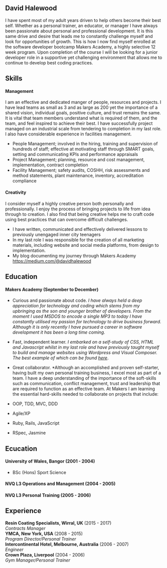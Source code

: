 ## David Halewood

I have spent most of my adult years driven to help others become their best self. Whether as a personal trainer, an educator, or manager I have always been passionate about personal and professional development. It is this same drive and desire that leads me to constantly challenge myself and look for opportunities of growth. This is how I now find myself enrolled at the software developer bootcamp Makers Academy, a highly selective 12 week program. Upon completion of the course I will be looking for a junior developer role in a supportive yet challenging environment that allows me to continue to develop best coding practices.

## Skills

#### Management

I am an effective and dedicated manger of people, resources and projects. I have lead teams as small as 3 and as large as 200 yet the importance of a shared vision, individual goals, positive culture, and trust remains the same. It is vital that team members understand what is required of them, and the team, and feel inspired to achieve their best. I have successfully project managed on an industrial scale from tendering to completion in my last role. I also have considerable experience in facilities management.

- People Management; involved in the hiring, training and supervision of hundreds of staff; effective at motivating staff through SMART goals, setting and communicating KPIs and performance appraisals
- Project Management; planning, resource and cost management, implementation, contract completion
- Facility Management; safety audits, COSHH, risk assessments and method statements, plant maintenance, inventory, accreditation compliance 

#### Creativity

I consider myself a highly creative person both personally and professionally. I enjoy the process of bringing projects to life from idea through to creation. I also find that being creative helps me to craft code using best practices that can overcome difficult challenges.

- I have written, communicated and effectively delivered lessons to previously unengaged inner city teenagers
- In my last role I was responsible for the creation of all marketing materials, including website and social media platforms, from design to implementation.
- My blog documenting my journey through Makers Academy https://medium.com/@davidhalewood

## Education

#### Makers Academy (September to December)

- Curious and passionate about code. *I have always held a deep appreciation for technology and coding which stems from my upbringing as the son and younger brother of developers. From the moment I used MSDOS to encode a single MP3 to today I have constantly utilised my passion for technology to drive business forward. Although it is only recently I have pursued a career in software development it has been a long time coming.*
- Fast, independent learner. *I embarked on a self-study of CSS, HTML and Javascript whilst in my last role and have previously taught myself to build and manage websites using Wordpress and Visual Composer. The best example of which can be found [here](www.resincoatingspecialists.com)*.
- Great collaborator. *Although an accomplished and proven self-starter, having built my own personal training business, I excel most as part of a team. I have a deep understanding of the importance of the soft-skills such as communication, conflict management, trust and leadership that are required to function as an effective team. At Makers I am learning the essential hard-skills needed to collaborate on projects that include:

- OOP, TDD, MVC, DDD
- Agile/XP
- Ruby, Rails, JavaScript
- RSpec, Jasmine  

## Ecucation  

#### University of Wales, Bangor (2001 - 2004)

- BSc (Hons) Sport Science

#### NVQ L3 Operations and Management (2004 - 2005)
#### NVQ L3 Personal Training (2005 - 2006)

## Experience

**Resin Coating Specialists, Wirral, UK** (2015 - 2017)    
*Contracts Manager*  
**YMCA, New York, USA** (2008 - 2015)   
*Program Director/Personal Trainer*  
**Intercontinental Hotel, Melbourne, Australia** (2006 - 2007)  
*Engineer*  
**Crown Plaza, Liverpool** (2004 - 2006)  
*Gym Manager/Personal Trainer*
